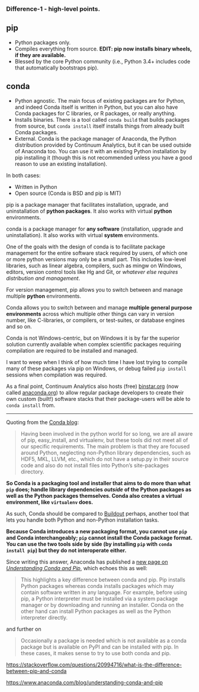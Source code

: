 ### Difference-1 - high-level points.

## pip

- Python packages only.
- Compiles everything from source. **EDIT: pip now installs binary wheels, if they are available.**
- Blessed by the core Python community (i.e., Python 3.4+ includes code that automatically bootstraps pip).

## conda

- Python agnostic. The main focus of existing packages are for Python, and indeed Conda itself is written in Python, but you can also have Conda packages for C libraries, or R packages, or really anything.
- Installs binaries. There is a tool called `conda build` that builds packages from source, but `conda install` itself installs things from already built Conda packages.
- External. Conda is the package manager of Anaconda, the Python distribution provided by Continuum Analytics, but it can be used outside of Anaconda too. You can use it with an existing Python installation by pip installing it (though this is not recommended unless you have a good reason to use an existing installation).

In both cases:

- Written in Python
- Open source (Conda is BSD and pip is MIT)

pip is a package manager that facilitates installation, upgrade, and uninstallation of **python packages**. It also works with virtual **python** environments.

conda is a package manager for **any software** (installation, upgrade and uninstallation). It also works with virtual **system** environments.

One of the goals with the design of conda is to facilitate package management for the entire software stack required by users, of which one or more python versions may only be a small part. This includes low-level libraries, such as linear algebra, compilers, such as mingw on Windows, editors, version control tools like Hg and Git, or _whatever else requires distribution and management_.

For version management, pip allows you to switch between and manage multiple **python** environments.

Conda allows you to switch between and manage **multiple general purpose environments** across which multiple other things can vary in version number, like C-libraries, or compilers, or test-suites, or database engines and so on.

Conda is not Windows-centric, but on Windows it is by far the superior solution currently available when complex scientific packages requiring compilation are required to be installed and managed.

I want to weep when I think of how much time I have lost trying to compile many of these packages via pip on Windows, or debug failed `pip install` sessions when compilation was required.

As a final point, Continuum Analytics also hosts (free) [binstar.org][1] (now called [anaconda.org][2]) to allow regular package developers to create their own custom (built!) software stacks that their package-users will be able to `conda install` from.

[1]: https://binstar.org
[2]: https://anaconda.org/

---

Quoting from the [Conda blog](http://web.archive.org/web/20170415041123/www.continuum.io/blog/developer-blog/python-packages-and-environments-conda):

> Having been involved in the python world for so long, we are all aware of pip, easy_install, and virtualenv, but these tools did not meet all of our specific requirements. The main problem is that they are focused around Python, neglecting non-Python library dependencies, such as HDF5, MKL, LLVM, etc., which do not have a setup.py in their source code and also do not install files into Python’s site-packages directory.

**So Conda is a packaging tool and installer that aims to do more than what `pip` does; handle library dependencies _outside_ of the Python packages as well as the Python packages themselves. Conda also creates a virtual environment, like `virtualenv` does.**

As such, Conda should be compared to [Buildout](http://www.buildout.org/en/latest/) perhaps, another tool that lets you handle both Python and non-Python installation tasks.

**Because Conda introduces a new packaging format, you cannot use `pip` and Conda interchangeably; `pip` cannot install the Conda package format. You can use the two tools side by side (by installing `pip` with `conda install pip`) but they do not interoperate either.**

Since writing this answer, Anaconda has published a [new page on _Understanding Conda and Pip_](https://www.anaconda.com/understanding-conda-and-pip/), which echoes this as well:

> This highlights a key difference between conda and pip. Pip installs Python packages whereas conda installs packages which may contain software written in any language. For example, before using pip, a Python interpreter must be installed via a system package manager or by downloading and running an installer. Conda on the other hand can install Python packages as well as the Python interpreter directly.

and further on

> Occasionally a package is needed which is not available as a conda package but is available on PyPI and can be installed with pip. In these cases, it makes sense to try to use both conda and pip.

https://stackoverflow.com/questions/20994716/what-is-the-difference-between-pip-and-conda

https://www.anaconda.com/blog/understanding-conda-and-pip
